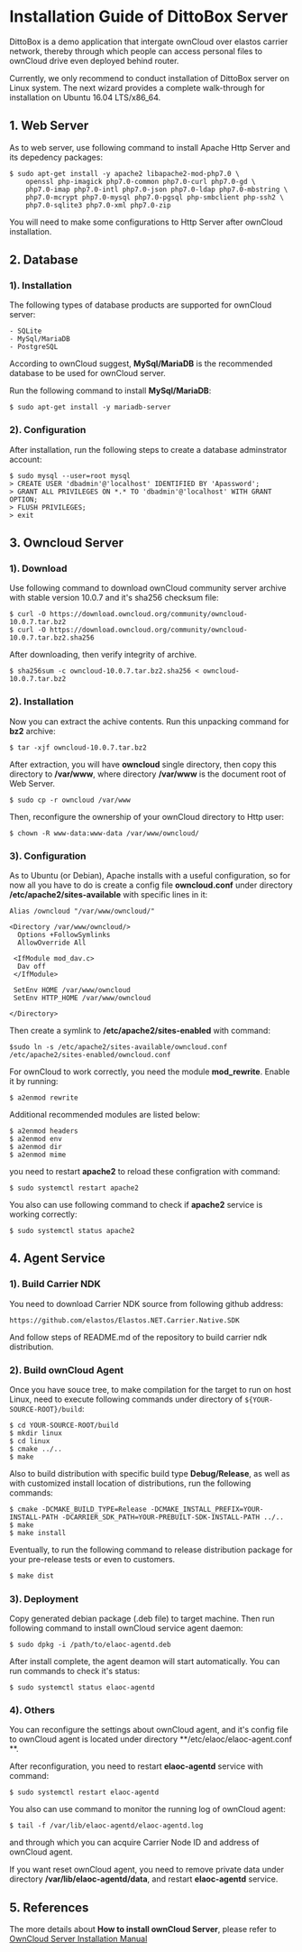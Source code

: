 Installation Guide of DittoBox Server
=====================================

DittoBox is a demo application that intergate ownCloud over elastos carrier network, thereby through which people can access personal files to ownCloud drive even deployed behind router.

Currently, we only recommend to conduct installation of DittoBox server on Linux system. The next wizard provides a complete walk-through for installation on Ubuntu 16.04 LTS/x86_64.

## 1. Web Server 

As to web server, use following command to install Apache Http Server and its depedency packages:

```shell
$ sudo apt-get install -y apache2 libapache2-mod-php7.0 \
    openssl php-imagick php7.0-common php7.0-curl php7.0-gd \
    php7.0-imap php7.0-intl php7.0-json php7.0-ldap php7.0-mbstring \
    php7.0-mcrypt php7.0-mysql php7.0-pgsql php-smbclient php-ssh2 \
    php7.0-sqlite3 php7.0-xml php7.0-zip
```

You will need to make some configurations to Http Server after ownCloud installation.

## 2. Database

### 1). Installation

The following types of database products are supported for ownCloud server:

    - SQLite
    - MySql/MariaDB
    - PostgreSQL

According to ownCloud suggest, **MySql/MariaDB** is the recommended database to be used for ownCloud server.

Run the following command to install **MySql/MariaDB**:

```shell
$ sudo apt-get install -y mariadb-server
```

### 2). Configuration

After installation, run the following steps to create a database adminstrator account:

```shell
$ sudo mysql --user=root mysql
> CREATE USER 'dbadmin'@'localhost' IDENTIFIED BY 'Apassword';
> GRANT ALL PRIVILEGES ON *.* TO 'dbadmin'@'localhost' WITH GRANT OPTION;
> FLUSH PRIVILEGES;
> exit
```

## 3. Owncloud Server

### 1). Download

Use following command to download ownCloud community server archive with stable version 10.0.7 and it's sha256 checksum file:

```shell
$ curl -O https://download.owncloud.org/community/owncloud-10.0.7.tar.bz2
$ curl -O https://download.owncloud.org/community/owncloud-10.0.7.tar.bz2.sha256
```

After downloading, then verify integrity of archive.

```shell
$ sha256sum -c owncloud-10.0.7.tar.bz2.sha256 < owncloud-10.0.7.tar.bz2
```

### 2). Installation

Now you can extract the achive contents. Run this unpacking command for **bz2** archive:

```shell
$ tar -xjf owncloud-10.0.7.tar.bz2
```

After extraction, you will have **owncloud** single directory, then copy this directory to **/var/www**, where directory **/var/www** is the document root of Web Server.

```shell
$ sudo cp -r owncloud /var/www
```

Then, reconfigure the ownership of your ownCloud directory to Http user:

```shell
$ chown -R www-data:www-data /var/www/owncloud/
```

### 3). Configuration

As to Ubuntu (or Debian), Apache installs with a useful configuration, so for now all you have to do is create a config file **owncloud.conf** under directory **/etc/apache2/sites-available** with specific lines in it:

```
Alias /owncloud "/var/www/owncloud/"

<Directory /var/www/owncloud/>
  Options +FollowSymlinks
  AllowOverride All

 <IfModule mod_dav.c>
  Dav off
 </IfModule>

 SetEnv HOME /var/www/owncloud
 SetEnv HTTP_HOME /var/www/owncloud

</Directory>
```

Then create a symlink to **/etc/apache2/sites-enabled** with command:

```shell
$sudo ln -s /etc/apache2/sites-available/owncloud.conf /etc/apache2/sites-enabled/owncloud.conf
```

For ownCloud to work correctly, you need the module **mod_rewrite**. Enable it by running:

```shell
$ a2enmod rewrite
```

Additional recommended modules are listed below:

```shell
$ a2enmod headers
$ a2enmod env
$ a2enmod dir
$ a2enmod mime
```

you need to restart **apache2** to reload these configration with command:

```shell
$ sudo systemctl restart apache2
```

You also can use following command to check if **apache2** service is working correctly:

```shell
$ sudo systemctl status apache2
```

## 4. Agent Service

### 1). Build Carrier NDK

You need to download Carrier NDK source from following github address:

```
https://github.com/elastos/Elastos.NET.Carrier.Native.SDK
```
And follow steps of README.md of the repository to build carrier ndk distribution.

### 2). Build ownCloud Agent

Once you have souce tree, to make compilation for the target to run on host Linux, need to execute following commands under directory of `${YOUR-SOURCE-ROOT}/build`:

```shell
$ cd YOUR-SOURCE-ROOT/build
$ mkdir linux
$ cd linux
$ cmake ../..
$ make
```
Also to build distribution with specific build type **Debug/Release**, as well as with customized install location of distributions, run the following commands:

```shell
$ cmake -DCMAKE_BUILD_TYPE=Release -DCMAKE_INSTALL_PREFIX=YOUR-INSTALL-PATH -DCARRIER_SDK_PATH=YOUR-PREBUILT-SDK-INSTALL-PATH ../..
$ make
$ make install
```
Eventually, to run the following command to release distribution package for your pre-release tests or even to customers.

```bash
$ make dist
```

### 3). Deployment

Copy generated debian package (.deb file) to target machine. Then run following command to install ownCloud service agent daemon:

```shell
$ sudo dpkg -i /path/to/elaoc-agentd.deb
```

After install complete, the agent deamon will start automatically. You can run commands to check it's status:

```
$ sudo systemctl status elaoc-agentd
```

### 4). Others

You can reconfigure the settings about ownCloud agent, and it's config file to ownCloud agent is located under directory **/etc/elaoc/elaoc-agent.conf **.

After reconfiguration, you need to restart **elaoc-agentd** service with command:

```shell
$ sudo systemctl restart elaoc-agentd
```

You also can use command to monitor the running log of ownCloud agent:

```
$ tail -f /var/lib/elaoc-agentd/elaoc-agentd.log
```

and through which you can acquire Carrier Node ID and address of ownCloud agent.

If you want reset ownCloud agent, you need to remove private data under directory **/var/lib/elaoc-agentd/data**, and restart **elaoc-agentd** service.


## 5. References

The more details about **How to install ownCloud Server**, please refer to [OwnCloud Server Installation Manual][1]

[1]: https://doc.owncloud.org/server/latest/admin_manual
